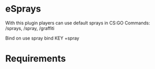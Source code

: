# eSprays
 
With this plugin players can use default sprays in CS:GO
Commands: /sprays, /spray, /graffiti

Bind on use spray bind KEY +spray


# Requirements
